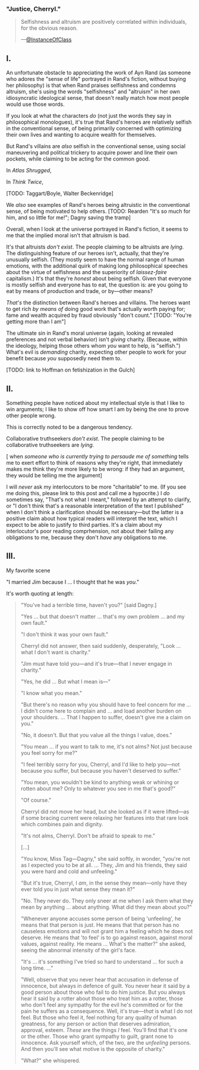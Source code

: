 ### "Justice, Cherryl."

> Selfishness and altruism are positively correlated within individuals, for the obvious reason.
>
> —[@InstanceOfClass](https://twitter.com/InstanceOfClass/status/355050621147152386)

## I.

An unfortunate obstacle to appreciating the work of Ayn Rand (as someone who adores the "sense of life" portrayed in Rand's fiction, without buying her philosophy) is that when Rand praises selfishness and condemns altruism, she's using the words "selfishness" and "altruism" in her own idiosyncratic ideological sense, that doesn't really match how most people would use those words.

If you look at what the characters _do_ (not just the words they say in philosophical monologues), it's true that Rand's heroes are relatively selfish in the conventional sense, of being primarily concerned with optimizing their own lives and wanting to acquire wealth for themselves.

But Rand's villains are _also_ selfish in the conventional sense, using social maneuvering and political trickery to acquire power and line their own pockets, while claiming to be acting for the common good.

In _Atlas Shrugged_, 

In _Think Twice_, 


[TODO: Taggart/Boyle, Walter Beckenridge]

We _also_ see examples of Rand's heroes being altruistic in the conventional sense, of being motivated to help others. [TODO: Rearden "It's so much for him, and so little for me!"; Dagny saving the tramp]

Overall, when I look at the universe portrayed in Rand's fiction, it seems to me that the implied moral isn't that altruism is bad.

It's that altruists _don't exist_. The people claiming to be altruists are _lying_. The distinguishing feature of our heroes isn't, actually, that they're unusually selfish. (They mostly seem to have the normal range of human emotions, with the additional quirk of making long philosophical speeches about the virtue of selfishness and the superiority of _laissez-faire_ capitalism.) It's that they're _honest_ about being selfish. Given that everyone is mostly selfish and everyone has to eat, the question is: are you going to eat by means of production and trade, or by—other means?

_That's_ the distinction between Rand's heroes and villains. The heroes want to get rich _by means of_ doing good work that's actually worth paying for; fame and wealth acquired by fraud obviously "don't count." [TODO: "You're getting more than I am"]

The ultimate sin in Rand's moral universe (again, looking at revealed preferences and not verbal behavior) isn't _giving_ charity. (Because, within the ideology, helping those others whom _you_ want to help, is "selfish.") What's evil is _demanding_ charity, expecting other people to work for your benefit because _you_ supposedly need them to.

[TODO: link to Hoffman on fetishization in the Gulch]

## II.

Something people have noticed about my intellectual style is that I like to win arguments; I like to show off how smart I am by being the one to prove other people wrong.

This is correctly noted to be a dangerous tendency.



Collaborative truthseekers _don't exist_. The people claiming to be collaborative truthseekers are _lying_.


[ when _someone who is currently trying to persaude me of something_ tells me to exert effort to think of reasons why they're right, that immediately makes me think they're more likely to be wrong: if they had an argument, they would be telling me the argument]

I will _never_ ask my interlocutors to be more "charitable" to me. (If you see me doing this, please link to this post and call me a hypocrite.) I _do_ sometimes say, "That's not what I meant," followed by an attempt to clarify, or "I don't think that's a reasonable interpretation of the text I published" when I don't think a clarification should be necessary—but the latter is a positive claim about how typical readers will interpret the text, which I expect to be able to justify to third parties. It's a claim about my interlocutor's poor reading comprhension, not about their failing any obligations to me, because they don't _have_ any obligations to me.



## III.

My favorite scene 

"I married Jim because I ... I thought that he was _you_."

It's worth quoting at length:

> "You've had a terrible time, haven't you?" [said Dagny.]
>
> "Yes ... but that doesn't matter ... that's my own problem ... and my own fault."
>
> "I don't think it was your own fault."
>
> Cherryl did not answer, then said suddenly, desperately, "Look ... what I don't want is charity."
>
> "Jim must have told you—and it's true—that I never engage in charity."
>
> "Yes, he did ... But what I mean is—"
>
> "I know what you mean."
>
> "But there's no reason why you should have to feel concern for me ... I didn't come here to complain and ... and load another burden on your shoulders. ... That I happen to suffer, doesn't give me a claim on you."
>
> "No, it doesn't. But that you value all the things I value, does."
>
> "You mean ... if you want to talk to me, it's not alms? Not just because you feel sorry for me?"
>
> "I feel terribly sorry for you, Cherryl, and I'd like to help you—not because you suffer, but because you haven't deserved to suffer."
>
> "You mean, you wouldn't be kind to anything weak or whining or rotten about me? Only to whatever you see in me that's good?"
>
> "Of course."
>
> Cherryl did not move her head, but she looked as if it were lifted—as if some bracing current were relaxing her features into that rare look which combines pain and dignity.
>
> "It's not alms, Cherryl. Don't be afraid to speak to me."
>
> [...]
>
> "You know, Miss Tag—Dagny," she said softly, in wonder, "you're not as I expected you to be at all. ... They, Jim and his friends, they said you were hard and cold and unfeeling."
>
> "But it's true, Cherryl, I _am_, in the sense they mean—only have they ever told you in just what sense they mean it?"
>
> "No. They never do. They only sneer at me when I ask them what they mean by anything ... about anything. What did they mean about you?"
>
> "Whenever anyone accuses some person of being 'unfeeling', he means that that person is just. He means that that person has no causeless emotions and will not grant him a feeling which he does not deserve. He means that 'to feel' is to go against reason, against moral values, against reality. He means ... What's the matter?" she asked, seeing the abnormal intensity of the girl's face.
>
> "It's ... it's something I've tried so hard to understand ... for such a long time. ..."
>
> "Well, observe that you never hear that accusation in defense of innocence, but always in defence of guilt. You never hear it said by a good person about those who fail to do him justice. But you always hear it said by a rotter about those who treat him as a rotter, those who don't feel any sympathy for the evil he's committed or for the pain he suffers as a consequence. Well, it's true—_that_ is what I do not feel. But those who feel it, feel nothing for any quality of human greatness, for any person or action that deserves admiration, approval, esteem. _These_ are the things _I_ feel. You'll find that it's one or the other. Those who grant sympathy to guilt, grant none to innocence. Ask yourself which, of the two, are the _unfeeling_ persons. And then you'll see what motive is the opposite of charity."
>
> "What?" she whispered.

